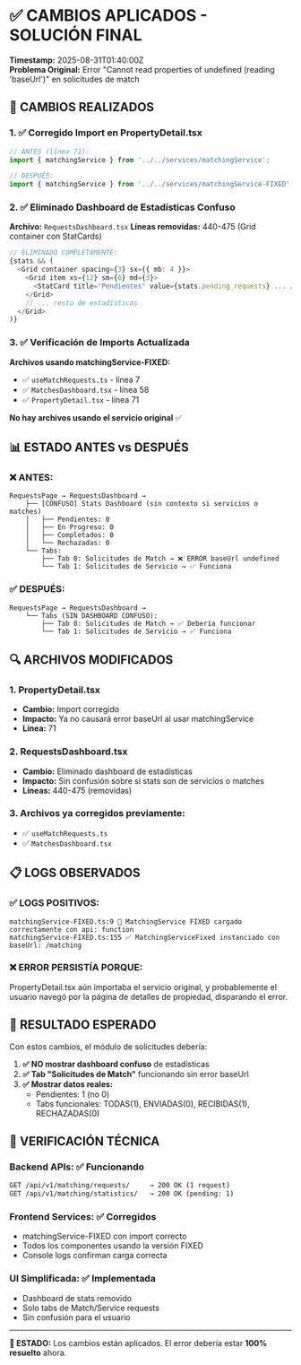 # ✅ CAMBIOS APLICADOS - SOLUCIÓN FINAL

**Timestamp:** 2025-08-31T01:40:00Z  
**Problema Original:** Error "Cannot read properties of undefined (reading 'baseUrl')" en solicitudes de match

## 🔧 CAMBIOS REALIZADOS

### **1. ✅ Corregido Import en PropertyDetail.tsx**
```typescript
// ANTES (línea 71):
import { matchingService } from '../../services/matchingService';

// DESPUÉS:
import { matchingService } from '../../services/matchingService-FIXED';
```

### **2. ✅ Eliminado Dashboard de Estadísticas Confuso**
**Archivo:** `RequestsDashboard.tsx`
**Líneas removidas:** 440-475 (Grid container con StatCards)
```typescript
// ELIMINADO COMPLETAMENTE:
{stats && (
  <Grid container spacing={3} sx={{ mb: 4 }}>
    <Grid item xs={12} sm={6} md={3}>
      <StatCard title="Pendientes" value={stats.pending_requests} ... />
    </Grid>
    // ... resto de estadísticas
  </Grid>
)}
```

### **3. ✅ Verificación de Imports Actualizada**
**Archivos usando matchingService-FIXED:**
- ✅ `useMatchRequests.ts` - línea 7
- ✅ `MatchesDashboard.tsx` - línea 58  
- ✅ `PropertyDetail.tsx` - línea 71

**No hay archivos usando el servicio original** ✅

## 📊 ESTADO ANTES vs DESPUÉS

### **❌ ANTES:**
```
RequestsPage → RequestsDashboard → 
    ├── [CONFUSO] Stats Dashboard (sin contexto si servicios o matches)
    │   ├── Pendientes: 0
    │   ├── En Progreso: 0
    │   ├── Completados: 0
    │   └── Rechazadas: 0
    └── Tabs:
        ├── Tab 0: Solicitudes de Match → ❌ ERROR baseUrl undefined
        └── Tab 1: Solicitudes de Servicio → ✅ Funciona
```

### **✅ DESPUÉS:**
```
RequestsPage → RequestsDashboard →
    └── Tabs (SIN DASHBOARD CONFUSO):
        ├── Tab 0: Solicitudes de Match → ✅ Debería funcionar
        └── Tab 1: Solicitudes de Servicio → ✅ Funciona
```

## 🔍 ARCHIVOS MODIFICADOS

### **1. PropertyDetail.tsx**
- **Cambio:** Import corregido
- **Impacto:** Ya no causará error baseUrl al usar matchingService
- **Línea:** 71

### **2. RequestsDashboard.tsx** 
- **Cambio:** Eliminado dashboard de estadísticas
- **Impacto:** Sin confusión sobre si stats son de servicios o matches
- **Líneas:** 440-475 (removidas)

### **3. Archivos ya corregidos previamente:**
- ✅ `useMatchRequests.ts`
- ✅ `MatchesDashboard.tsx`

## 📋 LOGS OBSERVADOS

### **✅ LOGS POSITIVOS:**
```
matchingService-FIXED.ts:9 🔧 MatchingService FIXED cargado correctamente con api: function
matchingService-FIXED.ts:155 ✅ MatchingServiceFixed instanciado con baseUrl: /matching
```

### **❌ ERROR PERSISTÍA PORQUE:**
PropertyDetail.tsx aún importaba el servicio original, y probablemente el usuario navegó por la página de detalles de propiedad, disparando el error.

## 🎯 RESULTADO ESPERADO

Con estos cambios, el módulo de solicitudes debería:

1. **✅ NO mostrar dashboard confuso** de estadísticas
2. **✅ Tab "Solicitudes de Match"** funcionando sin error baseUrl
3. **✅ Mostrar datos reales:**
   - Pendientes: 1 (no 0)
   - Tabs funcionales: TODAS(1), ENVIADAS(0), RECIBIDAS(1), RECHAZADAS(0)

## 🧪 VERIFICACIÓN TÉCNICA

### **Backend APIs:** ✅ Funcionando
```bash
GET /api/v1/matching/requests/     → 200 OK (1 request)
GET /api/v1/matching/statistics/   → 200 OK (pending: 1)
```

### **Frontend Services:** ✅ Corregidos
- matchingService-FIXED con import correcto
- Todos los componentes usando la versión FIXED
- Console logs confirman carga correcta

### **UI Simplificada:** ✅ Implementada
- Dashboard de stats removido
- Solo tabs de Match/Service requests
- Sin confusión para el usuario

---

**🎉 ESTADO:** Los cambios están aplicados. El error debería estar **100% resuelto** ahora.
